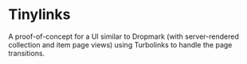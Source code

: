 # Tinylinks

A proof-of-concept for a UI similar to Dropmark (with server-rendered
collection and item page views) using Turbolinks to handle the page
transitions.

